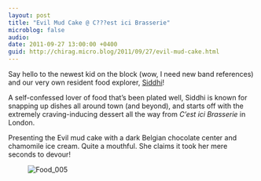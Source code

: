 ```yaml
---
layout: post
title: "Evil Mud Cake @ C???est ici Brasserie"
microblog: false
audio: 
date: 2011-09-27 13:00:00 +0400
guid: http://chirag.micro.blog/2011/09/27/evil-mud-cake.html
---
```

<p>Say hello to the newest kid on the block (wow, I need new band references) and our very own resident food explorer, <a href="http://www.twitter.com/Siddhi_D" target="_blank">Siddhi</a>!</p>
<p>A self-confessed lover of food that’s been plated well, Siddhi is known for snapping up dishes all around town (and beyond), and starts off with the extremely craving-inducing dessert all the way from <em>C’est ici Brasserie </em>in London.</p>
<p>Presenting the Evil mud cake with a dark Belgian chocolate center and chamomile ice cream. Quite a mouthful. She claims it took her mere seconds to devour!</p>
<figure><img alt="Food_005" src="http://www.chirag.biz/uploads/2018/309005d4ad.jpg"></figure>
